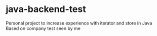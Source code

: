 # java-backend-test
Personal project to increase experience with iterator and store in Java \
Based on company test seen by me